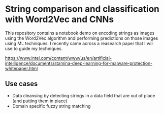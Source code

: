 # String comparison and classification with Word2Vec and CNNs

This repository contains a notebook demo on encoding strings as images using the Word2Vec algorithm and performing predictions on those images using ML techniques. I recently came across a reasearch paper that I will use to guide my techniques.

https://www.intel.com/content/www/us/en/artificial-intelligence/documents/stamina-deep-learning-for-malware-protection-whitepaper.html

## Use cases
- Data cleansing by detecting strings in a data field that are out of place (and putting them in place)
- Domain specific fuzzy string matching 
